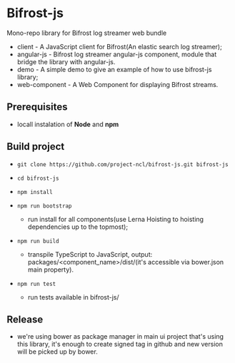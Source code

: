 # Bifrost-js

Mono-repo library for Bifrost log streamer web bundle
- client - A JavaScript client for Bifrost(An elastic search log streamer);
- angular-js - Bifrost log streamer angular-js component, module that bridge the library with angular-js.
- demo - A simple demo to give an example of how to use bifrost-js library;
- web-component - A Web Component for displaying Bifrost streams.

## Prerequisites

- locall instalation of **Node** and **npm**

## Build project
- `git clone https://github.com/project-ncl/bifrost-js.git bifrost-js`
- `cd bifrost-js`
- `npm install `

- `npm run bootstrap`
  - run install for all components(use Lerna Hoisting to hoisting dependencies up to the topmost);

- `npm run build`
  - transpile TypeScript to JavaScript, output: packages/<component_name>/dist/(it's accessible via bower.json main property).

- `npm run test`
  - run tests available in bifrost-js/

## Release
- we're using bower as package manager in main ui project that's using this library, it's 
  enough to create signed tag in github and new version will be picked up by bower.
